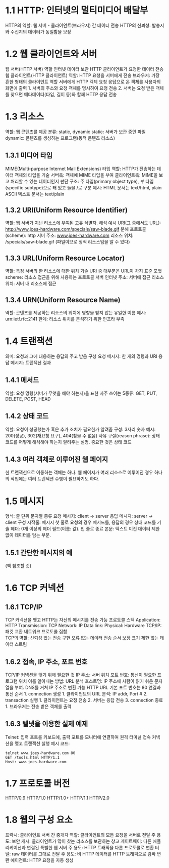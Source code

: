 # 1.1 HTTP: 인터넷의 멀티미디어 배달부
HTTP의 역할: 웹 서버 - 클라이언트(브라우저) 간 데이터 전송
HTTP의 신뢰성: 발송지와 수신지의 데이터가 동일함을 보장


# 1.2 웹 클라이언트와 서버
웹 서버(HTTP 서버)
    역할
        인터넷 데이터 보관
        HTTP 클라이언트가 요청한 데이터 전송
웹 클라이언트(HTTP 클라이언트)
    역할: HTTP 요청을 서버에게 전송
    브라우저: 가장 흔한 형태의 클라이언트
        역할
            서버에게 HTTP 객체 요청
            응답으로 온 객체를 사용자의 화면에 출력
            1. 서버의 주소와 요청 객체를 명시하여 요청 전송
            2. 서버는 요청 받은 객체를 찾으면 메타데이터(타입, 길이 등)와 함께 HTTP 응답 전송


# 1.3 리소스
역할: 웹 콘텐츠를 제공
분류: static, dynamic
    static: 서버가 보관 중인 파일
    dynamic: 콘텐츠를 생성하는 프로그램(동적 콘텐츠 리소스)
 
## 1.3.1 미디어 타입
MIME(Multi-purpose Internet Mail Extensions) 타입
    역할: HTTP가 전송하는 데이터 객체의 타입을 기술
        서버측: 객체에 MIME 타입을 부여
        클라이언트측: MIME을 보고 처리할 수 있는 데이터인지 판단
    구조: 주 타입(primary object type), 부 타입(specific subtype)으로 돼 있고 둘을 /로 구분
        예시: HTML 문서는 text/html, plain ASCII 텍스트 문서는 text/plain

## 1.3.2 URI(Uniform Resource Identifier)
역할: 웹 서버가 지닌 리소스에 부여된 고유 식별자.
해석 예시
    URI(그 중에서도 URL): http://www.joes-hardware.com/specials/saw-blade.gif
    분해
        프로토콜(scheme): http
        서버 주소: www.joes-hardware.com
        리소스 위치: /specials/saw-blade.gif (파일이므로 정적 리소스임을 알 수 있다)

## 1.3.3 URL(Uniform Resource Locator)
역할: 특정 서버의 한 리소스에 대한 위치 기술
URI 중 대부분은 URL이 차지
표준 포맷
    scheme: 리소스 접근을 위해 사용하는 프로토콜
    서버 인터넷 주소: 서버에 접근
    리소스 위치: 서버 내 리소스에 접근

## 1.3.4 URN(Uniform Resource Name)
역할: 콘텐츠를 제공하는 리소스의 위치에 영향을 받지 않는 유일한 이름 
예시: urn:ietf.rfc:2141
한계: 리소스 위치를 분석하기 위한 인프라 부족

# 1.4 트랜잭션
의미: 요청과 그에 대응하는 응답의 주고 받음
구성
    요청 메시지: 한 개의 명령과 URI
    응답 메시지: 트랜잭션 결과

## 1.4.1 메서드
역할: 요청 명령(서버가 무엇을 해야 하는지)을 표현
자주 쓰이는 5종류: GET, PUT, DELETE, POST, HEAD

## 1.4.2 상태 코드
역할: 요청이 성공했는가 혹은 추가 조치가 필요한가 알려줌
구성: 3자리 숫자
예시: 200(성공), 302(재요청 요구), 404(찾을 수 없음)
사유 구절(reason phrase): 상태 코드를 어떻게 해석해야 하는지 알려주는 설명. 중요한 것은 상태 코드

## 1.4.3 여러 객체로 이루어진 웹 페이지
한 트랜잭션으로 이동하는 객체는 하나.
웹 페이지가 여러 리소스로 이루어진 경우 하나의 작업에는 여러 트랜잭션 수행이 필요하기도 하다.

# 1.5 메시지
형식: 줄 단위 문자열
종류
    요청 메시지: client -> server
    응답 메시지: server -> client
구성
    시작줄: 메시지 첫 줄로 요청의 경우 메서드를, 응답의 경우 상태 코드를 기술
    헤더: 0개 이상의 헤더 필드(이름: 값). 빈 줄로 종료
    본문: 텍스트 이진 데이터 제한 없이 데이터를 담는 부분.

## 1.5.1 간단한 메시지의 예
(책 참조할 것)

# 1.6 TCP 커넥션

## 1.6.1 TCP/IP
TCP 커넥션을 맺고 HTTP는 자신의 메시지를 전송 가능
프로토콜 스택
    Application: HTTP
    Transmission: TCP
    Network: IP
    Data link: 
    Physical: Hardware
TCP/IP: 패킷 교환 네트워크 프로토콜 집합	
TCP의 역할: 신뢰성 있는 전송 구현
    오류 없는 데이터 전송
    순서 보장
    크기 제한 없는 데이터 스트림

## 1.6.2 접속, IP 주소, 포트 번호
TCP/IP 커넥션을 맺기 위해 필요한 것
    IP 주소: 서버 위치
    포트 번호: 통신이 필요한 프로그램 위치
이를 알아내는 방법: URL 분석
    호스트명: IP 주소에 사람이 읽기 쉬운 문자열을 부여. DNS를 거쳐 IP 주소로 변환 가능
    HTTP URL 기본 포트 번호는 80
연결과 통신 순서
    1. connection 생성
        1. 클라이언트의 URL 분석: IP addr, Port #
    2. transaction 실행
        1. 클라이언트는 요청 전송
        2. 서버는 응답 전송
    3. connection 종료
        1. 브라우저는 전송 받은 객체를 출력

## 1.6.3 텔넷을 이용한 실제 예제
Telnet: 입력 포트를 키보드에, 출력 포트를 모니터에 연결하여 원격 터미널 접속
커넥션을 맺고 트랜잭션 실행 예시 코드:
```
telnet www.joes-hardware.com 80
GET /tools.html HTTP/1.1
Host: www.joes-hardware.com
```

# 1.7 프로토콜 버전
HTTP/0.9
HTTP/1.0
HTTP/1.0+
HTTP/1.1
HTTP/2.0

# 1.8 웹의 구성 요소
프락시: 클라이언트 서버 간 중개자
    역할: 클라이언트의 모든 요청을 서버로 전달
    주 용도: 보안
캐시: 클라이언트가 많이 찾는 리소스를 보관하는 창고
게이트웨이: 다른 애플리케이션과 연결된 특별한 웹 서버
    주 용도: HTTP 트래픽을 다른 프로토콜로 변환
터널: raw 데이터를 그대로 전달
    주 용도: 비 HTTP 데이터를 HTTP 트래픽으로 감싸 변환
에이전트: HTTP 요청을 자동 생성	